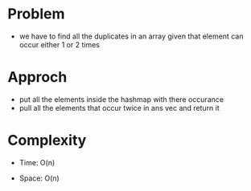 # Problem
- we have to find all the duplicates in an array given that element can occur either 1 or 2 times

# Approch
- put all the elements inside the hashmap with there occurance
- pull all the elements that occur twice in ans vec and return it 

# Complexity

- Time: O(n) 

- Space: O(n) 